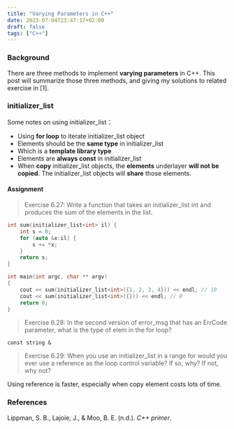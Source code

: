 ```yaml
---
title: "Varying Parameters in C++"
date: 2023-07-04T23:47:17+02:00
draft: false
tags: ["C++"]
---
```


### Background

There are three methods to implement **varying parameters** in C++. This post will summarize those three methods, and giving my solutions to related exercise in [1].

### initializer_list

Some notes on using initializer_list：
- Using **for loop** to iterate initializer_list object  
- Elements should be the **same type** in initializer_list  
- Which is a **template library type**  
- Elements are **always const** in initializer_list  
- When **copy** initializer_list objects, the **elements** underlayer **will not be copied**. The initializer_list objects will **share** those elements.  

#### Assignment

> Exercise 6.27: Write a function that takes an initializer_list int and produces the sum of the elements in the list. 

```c++
int sum(initializer_list<int> il) {
    int s = 0;
    for (auto &x:il) {
        s += *x;
    }
    return s;
}

int main(int argc, char ** argv)
{
    cout << sum(initializer_list<int>({1, 2, 3, 4})) << endl; // 10
    cout << sum(initializer_list<int>({})) << endl; // 0
    return 0;
}
```

> Exercise 6.28: In the second version of error_msg that has an ErrCode parameter, what is the type of elem in the for loop?

`const string &`

> Exercise 6.29: When you use an initializer_list in a range for would you ever use a reference as the loop control variable? If so, why? If not, why not?

Using reference is faster, especially when copy element costs lots of time.

### References

Lippman, S. B., Lajoie, J., &#38; Moo, B. E. (n.d.). <i>C++ primer</i>.